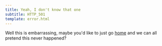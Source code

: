 ```yaml
---
title: Yeah, I don't know that one
subtitle: HTTP_501
template: error.html
---
```


Well this is embarrassing, maybe you'd like to just go [home](/) and we can all pretend
this never happened?
